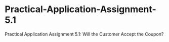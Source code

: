 # Practical-Application-Assignment-5.1
Practical Application Assignment 5.1: Will the Customer Accept the Coupon?
